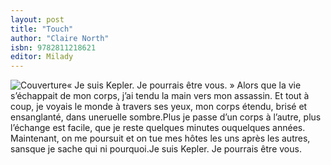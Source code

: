```yaml
---
layout: post
title: "Touch"
author: "Claire North"
isbn: 9782811218621
editor: Milady
---
```


![Couverture](/img/9782811218621.jpg)« Je suis Kepler. Je pourrais être vous. » Alors que la vie s’échappait de mon corps, j’ai tendu la main vers mon assassin. Et tout à coup, je voyais le monde à travers ses yeux, mon corps étendu, brisé et ensanglanté, dans uneruelle sombre.Plus je passe d’un corps à l’autre, plus l’échange est facile, que je reste quelques minutes ouquelques années. Maintenant, on me poursuit et on tue mes hôtes les uns après les autres, sansque je sache qui ni pourquoi.Je suis Kepler. Je pourrais être vous.